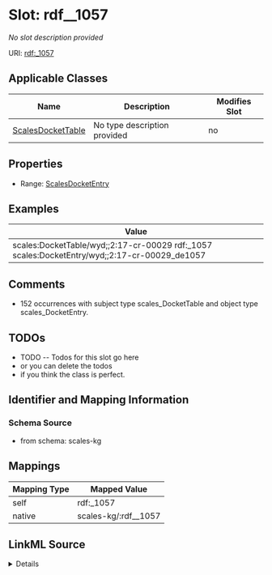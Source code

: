 

# Slot: rdf__1057


_No slot description provided_





URI: [rdf:_1057](http://www.w3.org/1999/02/22-rdf-syntax-ns#_1057)



<!-- no inheritance hierarchy -->





## Applicable Classes

| Name | Description | Modifies Slot |
| --- | --- | --- |
| [ScalesDocketTable](../classes/ScalesDocketTable.md) | No type description provided |  no  |







## Properties

* Range: [ScalesDocketEntry](../classes/ScalesDocketEntry.md)






## Examples

| Value |
| --- |
| scales:DocketTable/wyd;;2:17-cr-00029 rdf:_1057 scales:DocketEntry/wyd;;2:17-cr-00029_de1057 |

## Comments

* 152 occurrences with subject type scales_DocketTable and object type scales_DocketEntry.

## TODOs

* TODO -- Todos for this slot go here
* or you can delete the todos
* if you think the class is perfect.

## Identifier and Mapping Information







### Schema Source


* from schema: scales-kg




## Mappings

| Mapping Type | Mapped Value |
| ---  | ---  |
| self | rdf:_1057 |
| native | scales-kg/:rdf__1057 |




## LinkML Source

<details>
```yaml
name: rdf__1057
description: No slot description provided
todos:
- TODO -- Todos for this slot go here
- or you can delete the todos
- if you think the class is perfect.
comments:
- 152 occurrences with subject type scales_DocketTable and object type scales_DocketEntry.
examples:
- value: scales:DocketTable/wyd;;2:17-cr-00029 rdf:_1057 scales:DocketEntry/wyd;;2:17-cr-00029_de1057
from_schema: scales-kg
rank: 1000
slot_uri: rdf:_1057
alias: rdf__1057
domain_of:
- scales_DocketTable
range: scales_DocketEntry

```
</details>